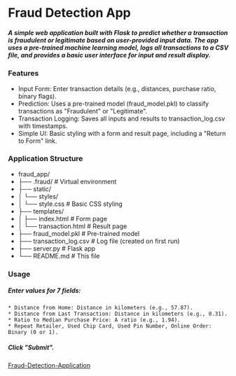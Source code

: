 # Fraud Detection App
##### A simple web application built with Flask to predict whether a transaction is fraudulent or legitimate based on user-provided input data. The app uses a pre-trained machine learning model, logs all transactions to a CSV file, and provides a basic user interface for input and result display.

### Features
* Input Form: Enter transaction details (e.g., distances, purchase ratio, binary flags).
* Prediction: Uses a pre-trained model (fraud_model.pkl) to classify transactions as "Fraudulent" or "Legitimate".
* Transaction Logging: Saves all inputs and results to transaction_log.csv with timestamps.
* Simple UI: Basic styling with a form and result page, including a "Return to Form" link.

### Application Structure 

* fraud_app/
* ├── .fraud/                  # Virtual environment
* ├── static/
* │   └── styles/
* │       └── style.css        # Basic CSS styling
* ├── templates/
* │   ├── index.html           # Form page
* │   └── transaction.html     # Result page
* ├── fraud_model.pkl          # Pre-trained model
* ├── transaction_log.csv      # Log file (created on first run)
* ├── server.py                # Flask app
* └── README.md                # This file

### Usage
  ##### Enter values for 7 fields:
    * Distance from Home: Distance in kilometers (e.g., 57.87).
    * Distance from Last Transaction: Distance in kilometers (e.g., 0.31).
    * Ratio to Median Purchase Price: A ratio (e.g., 1.94).
    * Repeat Retailer, Used Chip Card, Used Pin Number, Online Order: Binary (0 or 1).
 ##### Click "Submit".

[Fraud-Detection-Application](https://fraud-detection-knd8.onrender.com)
